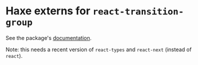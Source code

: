 # Haxe externs for `react-transition-group`

See the package's [documentation](http://reactcommunity.org/react-transition-group/).

Note: this needs a recent version of `react-types` and `react-next` (instead of `react`).
